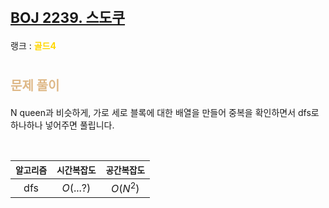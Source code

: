 # <span style="font-size:17pt; font-weight:bold">[BOJ 2239. 스도쿠](https://www.acmicpc.net/problem/2239)</span>
랭크 : <span style="color:gold">__골드4__</span>
<br>

# <span style="font-size:15pt;color:BurlyWood">문제 풀이</span>

N queen과 비슷하게, 가로 세로 블록에 대한 배열을 만들어 중복을 확인하면서 dfs로 하나하나 넣어주면 풀립니다.

<br>

|`알고리즘`|`시간복잡도`|`공간복잡도`|
|:---:|:---:|:---:|
| dfs | $O(...?)$| $O(N^2)$ |

<br><br>

